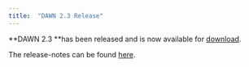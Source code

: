 ```yaml
---
title:  "DAWN 2.3 Release"
---
```

**DAWN 2.3 **has been released and is now available for [download](http://dawnsci.org/downloads/). 

The release-notes can be found [here](https://github.com/DawnScience/dawn-product/blob/dawn-2.3/org.dawnsci.base.product.feature/release/release-notes.txt).
